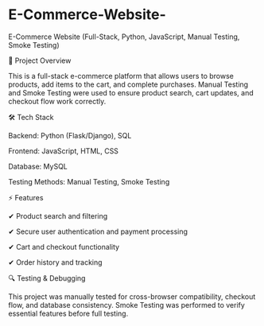 # E-Commerce-Website-

 E-Commerce Website (Full-Stack, Python, JavaScript, Manual Testing, Smoke Testing)
 
📌 Project Overview

This is a full-stack e-commerce platform that allows users to browse products, add items to the cart, and complete purchases. Manual Testing and Smoke Testing were used to ensure product search, cart updates, and checkout flow work correctly.

🛠️ Tech Stack

Backend: Python (Flask/Django), SQL

Frontend: JavaScript, HTML, CSS

Database: MySQL

Testing Methods: Manual Testing, Smoke Testing

⚡ Features

✔ Product search and filtering

✔ Secure user authentication and payment processing

✔ Cart and checkout functionality

✔ Order history and tracking

🔍 Testing & Debugging

This project was manually tested for cross-browser compatibility, checkout flow, and database consistency. Smoke Testing was performed to verify essential features before full testing.

